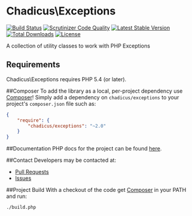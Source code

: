 # Chadicus\Exceptions
[![Build Status](https://travis-ci.org/chadicus/exceptions-php.png)](https://travis-ci.org/chadicus/exceptions-php)
[![Scrutinizer Code Quality](http://img.shields.io/scrutinizer/g/chadicus/exceptions-php.svg?style=flat)](https://scrutinizer-ci.com/g/chadicus/exceptions-php/)
[![Latest Stable Version](http://img.shields.io/packagist/v/chadicus/exceptions.svg?style=flat)](https://packagist.org/packages/chadicus/exceptions)
[![Total Downloads](http://img.shields.io/packagist/dt/chadicus/exceptions.svg?style=flat)](https://packagist.org/packages/chadicus/exceptions)
[![License](http://img.shields.io/packagist/l/chadicus/exceptions.svg?style=flat)](https://packagist.org/packages/chadicus/exceptions)



A collection of utility classes to work with PHP Exceptions

## Requirements

Chadicus\Exceptions requires PHP 5.4 (or later).

##Composer
To add the library as a local, per-project dependency use [Composer](http://getcomposer.org)! Simply add a dependency on
`chadicus/exceptions` to your project's `composer.json` file such as:

```json
{
    "require": {
        "chadicus/exceptions": "~2.0"
    }
}
```
##Documentation
PHP docs for the project can be found [here](http://chadicus.github.io/exceptions-php).

##Contact
Developers may be contacted at:

 * [Pull Requests](https://github.com/chadicus/exceptions-php/pulls)
 * [Issues](https://github.com/chadicus/exceptions-php/issues)

##Project Build
With a checkout of the code get [Composer](http://getcomposer.org) in your PATH and run:

```sh
./build.php
```
